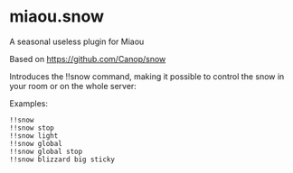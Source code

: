 # miaou.snow

A seasonal useless plugin for Miaou

Based on https://github.com/Canop/snow

Introduces the !!snow command, making it possible to control the snow in your room or on the whole server:

Examples:

	!!snow
	!!snow stop
	!!snow light
	!!snow global
	!!snow global stop
	!!snow blizzard big sticky


